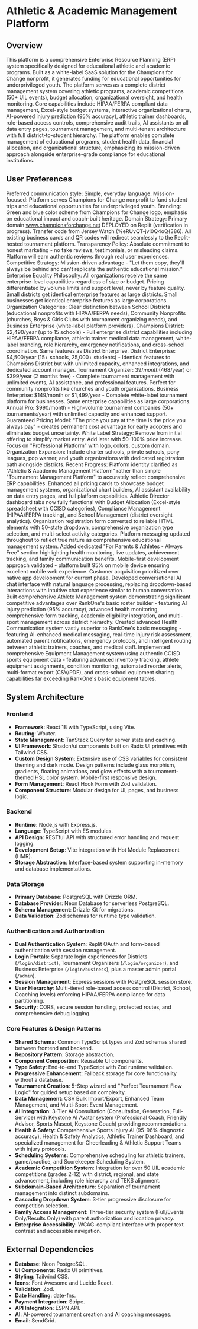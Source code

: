 # Athletic & Academic Management Platform

## Overview
This platform is a comprehensive Enterprise Resource Planning (ERP) system specifically designed for educational athletic and academic programs. Built as a white-label SaaS solution for the Champions for Change nonprofit, it generates funding for educational opportunities for underprivileged youth. The platform serves as a complete district management system covering athletic programs, academic competitions (50+ UIL events), budget allocation, organizational oversight, and health monitoring. Core capabilities include HIPAA/FERPA compliant data management, Excel-style budget systems, interactive organizational charts, AI-powered injury prediction (95% accuracy), athletic trainer dashboards, role-based access controls, comprehensive audit trails, AI assistants on all data entry pages, tournament management, and multi-tenant architecture with full district-to-student hierarchy. The platform enables complete management of educational programs, student health data, financial allocation, and organizational structure, emphasizing its mission-driven approach alongside enterprise-grade compliance for educational institutions.

## User Preferences
Preferred communication style: Simple, everyday language.
Mission-focused: Platform serves Champions for Change nonprofit to fund student trips and educational opportunities for underprivileged youth.
Branding: Green and blue color scheme from Champions for Change logo, emphasis on educational impact and coach-built heritage.
Domain Strategy: Primary domain www.championsforchange.net DEPLOYED on Replit (verification in progress). Transfer code from Jersey Watch (%eRUvQT-jvI0Q4oQ{386). All existing business cards and QR codes will redirect seamlessly to the Replit-hosted tournament platform.
Transparency Policy: Absolute commitment to honest marketing - no fake reviews, testimonials, or misleading claims. Platform will earn authentic reviews through real user experiences.
Competitive Strategy: Mission-driven advantage - "Let them copy, they'll always be behind and can't replicate the authentic educational mission."
Enterprise Equality Philosophy: All organizations receive the same enterprise-level capabilities regardless of size or budget. Pricing differentiated by volume limits and support level, never by feature quality. Small districts get identical enterprise features as large districts. Small businesses get identical enterprise features as large corporations.
Organization Categories: Clear distinction between School Districts (educational nonprofits with HIPAA/FERPA needs), Community Nonprofits (churches, Boys & Girls Clubs with tournament organizing needs), and Business Enterprise (white-label platform providers).
Champions District: $2,490/year (up to 15 schools) - Full enterprise district capabilities including HIPAA/FERPA compliance, athletic trainer medical data management, white-label branding, role hierarchy, emergency notifications, and cross-school coordination. Same features as District Enterprise.
District Enterprise: $4,500/year (15+ schools, 25,000+ students) - Identical features to Champions District but with unlimited capacity, enhanced integrations, and dedicated account manager.
Tournament Organizer: $39/month ($468/year) or $399/year (2 months free) - Complete tournament management with unlimited events, AI assistance, and professional features. Perfect for community nonprofits like churches and youth organizations.
Business Enterprise: $149/month or $1,499/year - Complete white-label tournament platform for businesses. Same enterprise capabilities as large corporations.
Annual Pro: $990/month - High-volume tournament companies (50+ tournaments/year) with unlimited capacity and enhanced support.
Guaranteed Pricing Model: "The price you pay at the time is the price you always pay" - creates permanent cost advantage for early adopters and eliminates budget uncertainty.
White Label Strategy: Remove from initial offering to simplify market entry. Add later with 50-100% price increase. Focus on "Professional Platform" with logo, colors, custom domain.
Organization Expansion: Include charter schools, private schools, pony leagues, pop warner, and youth organizations with dedicated registration path alongside districts.
Recent Progress: Platform identity clarified as "Athletic & Academic Management Platform" rather than simple "Tournament Management Platform" to accurately reflect comprehensive ERP capabilities. Enhanced all pricing cards to showcase budget management systems, organizational chart builders, AI assistant availability on data entry pages, and full platform capabilities. Athletic Director dashboard tabs now fully functional with Budget Allocation (Excel-style spreadsheet with CCISD categories), Compliance Management (HIPAA/FERPA tracking), and School Management (district oversight analytics). Organization registration form converted to reliable HTML elements with 50-state dropdown, comprehensive organization type selection, and multi-select activity categories. Platform messaging updated throughout to reflect true nature as comprehensive educational management system. Added dedicated "For Parents & Athletes - Always Free" section highlighting health monitoring, live updates, achievement tracking, and family communication benefits. Mobile-first development approach validated - platform built 95% on mobile device ensuring excellent mobile web experience. Customer acquisition prioritized over native app development for current phase. Developed conversational AI chat interface with natural language processing, replacing dropdown-based interactions with intuitive chat experience similar to human conversation. Built comprehensive Athlete Management system demonstrating significant competitive advantages over RankOne's basic roster builder - featuring AI injury prediction (95% accuracy), advanced health monitoring, comprehensive form tracking, academic eligibility integration, and multi-sport management across district hierarchy. Created advanced Health Communication system vastly superior to RankOne's basic messaging - featuring AI-enhanced medical messaging, real-time injury risk assessment, automated parent notifications, emergency protocols, and intelligent routing between athletic trainers, coaches, and medical staff. Implemented comprehensive Equipment Management system using authentic CCISD sports equipment data - featuring advanced inventory tracking, athlete equipment assignments, condition monitoring, automated reorder alerts, multi-format export (CSV/PDF), and cross-school equipment sharing capabilities far exceeding RankOne's basic equipment tables.

## System Architecture

### Frontend
- **Framework**: React 18 with TypeScript, using Vite.
- **Routing**: Wouter.
- **State Management**: TanStack Query for server state and caching.
- **UI Framework**: Shadcn/ui components built on Radix UI primitives with Tailwind CSS.
- **Custom Design System**: Extensive use of CSS variables for consistent theming and dark mode. Design patterns include glass morphism, gradients, floating animations, and glow effects with a tournament-themed HSL color system. Mobile-first responsive design.
- **Form Management**: React Hook Form with Zod validation.
- **Component Structure**: Modular design for UI, pages, and business logic.

### Backend
- **Runtime**: Node.js with Express.js.
- **Language**: TypeScript with ES modules.
- **API Design**: RESTful API with structured error handling and request logging.
- **Development Setup**: Vite integration with Hot Module Replacement (HMR).
- **Storage Abstraction**: Interface-based system supporting in-memory and database implementations.

### Data Storage
- **Primary Database**: PostgreSQL with Drizzle ORM.
- **Database Provider**: Neon Database for serverless PostgreSQL.
- **Schema Management**: Drizzle Kit for migrations.
- **Data Validation**: Zod schemas for runtime type validation.

### Authentication and Authorization
- **Dual Authentication System**: Replit OAuth and form-based authentication with session management.
- **Login Portals**: Separate login experiences for Districts (`/login/district`), Tournament Organizers (`/login/organizer`), and Business Enterprise (`/login/business`), plus a master admin portal (`/admin`).
- **Session Management**: Express sessions with PostgreSQL session store.
- **User Hierarchy**: Multi-tiered role-based access control (District, School, Coaching levels) enforcing HIPAA/FERPA compliance for data partitioning.
- **Security**: CORS, secure session handling, protected routes, and comprehensive debug logging.

### Core Features & Design Patterns
- **Shared Schema**: Common TypeScript types and Zod schemas shared between frontend and backend.
- **Repository Pattern**: Storage abstraction.
- **Component Composition**: Reusable UI components.
- **Type Safety**: End-to-end TypeScript with Zod runtime validation.
- **Progressive Enhancement**: Fallback storage for core functionality without a database.
- **Tournament Creation**: 5-Step wizard and "Perfect Tournament Flow Logic" for guided setup based on complexity.
- **Data Management**: CSV Bulk Import/Export, Enhanced Team Management, and Multi-Sport Event Management.
- **AI Integration**: 3-Tier AI Consultation (Consultation, Generation, Full-Service) with Keystone AI Avatar system (Professional Coach, Friendly Advisor, Sports Mascot, Keystone Coach) providing recommendations.
- **Health & Safety**: Comprehensive Sports Injury AI (95-96% diagnostic accuracy), Health & Safety Analytics, Athletic Trainer Dashboard, and specialized management for Cheerleading & Athletic Support Teams with injury protocols.
- **Scheduling Systems**: Comprehensive scheduling for athletic trainers, game/practice, and Scorekeeper Scheduling System.
- **Academic Competition System**: Integration for over 50 UIL academic competitions (grades 2-12) with district, regional, and state advancement, including role hierarchy and TEKS alignment.
- **Subdomain-Based Architecture**: Separation of tournament management into distinct subdomains.
- **Cascading Dropdown System**: 3-tier progressive disclosure for competition selection.
- **Family Access Management**: Three-tier security system (Full/Events Only/Results Only) with parent authorization and location privacy.
- **Enterprise Accessibility**: WCAG-compliant interface with proper text contrast and accessible navigation.

## External Dependencies
- **Database**: Neon PostgreSQL.
- **UI Components**: Radix UI primitives.
- **Styling**: Tailwind CSS.
- **Icons**: Font Awesome and Lucide React.
- **Validation**: Zod.
- **Date Handling**: date-fns.
- **Payment Integration**: Stripe.
- **API Integration**: ESPN API.
- **AI**: AI-powered tournament creation and AI coaching messages.
- **Email**: SendGrid.